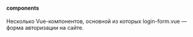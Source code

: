 #### components

Несколько Vue-компонентов, основной из которых login-form.vue — форма авторизации на сайте.
